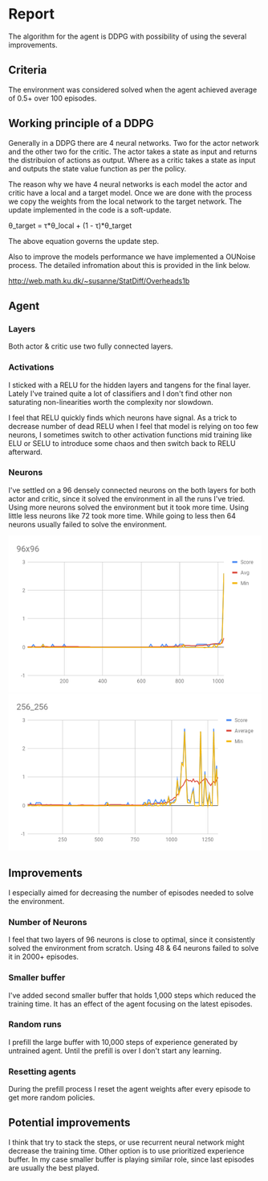 # Report

The algorithm for the agent is DDPG  with possibility of using the several improvements.

## Criteria
The environment was considered solved when the agent achieved average of 0.5+ over 100 episodes.

## Working principle of a DDPG

Generally in a DDPG there are 4 neural networks. Two for the actor network and the other two for the critic. The actor takes a state as input and returns the distribuion of actions as output. Where as a critic takes a state as input and outputs the state value function as per the policy.

The reason why we have 4 neural networks is each model the actor and critic have a local and a target model. Once we are done with the process we copy the weights from the local network to the target network. The update implemented in the code is a soft-update. 

 θ_target = τ*θ_local + (1 - τ)*θ_target 
 
 The above equation governs the update step.
 
 Also to improve the models performance we have implemented a OUNoise process. The detailed infromation about this is provided in the link below.
 
 http://web.math.ku.dk/~susanne/StatDiff/Overheads1b


## Agent
### Layers
Both actor & critic use two fully connected layers.

### Activations
I sticked with a RELU for the hidden layers and tangens for the final layer. Lately I've trained
quite a lot of classifiers and I don't find other non saturating non-linearities worth the complexity
nor slowdown.

I feel that RELU quickly finds which neurons have signal. As a trick to decrease number of dead RELU
when I feel that model is relying on too few neurons, I sometimes switch to other activation functions
mid training like ELU or SELU to introduce some chaos and then switch back to RELU afterward.

### Neurons
I've settled on a 96 densely connected neurons on the both layers for both actor and critic, since it solved the environment in all the runs I've tried. Using more neurons solved the environment but it took more time. Using little less neurons like 72 took more time. While going to less then 64 neurons usually failed to solve the environment.

![96x96](96_96.png)
![256x256](256_256.png)


## Improvements

I especially aimed for decreasing the number of episodes needed to solve the environment.

### Number of Neurons
I feel that two layers of 96 neurons is close to optimal, since it consistently solved the environment from scratch. Using 48 & 64 neurons failed to solve it in 2000+ episodes.

### Smaller buffer
I've added second smaller buffer that holds 1,000 steps which reduced the training time. 
It has an effect of the agent focusing on the latest episodes.

### Random runs
I prefill the large buffer with 10,000 steps of experience generated by untrained agent.
Until the prefill is over I don't start any learning.

### Resetting agents
During the prefill process I reset the agent weights after every episode to get more random policies.

## Potential improvements
I think that try to stack the steps, or use recurrent neural network might decrease the training time. Other option is to use prioritized experience buffer. In my case smaller buffer is playing similar role, since last episodes are usually the best played.
